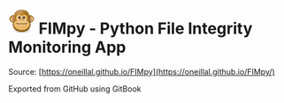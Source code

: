 # ![](assets/face-monkey.png) FIMpy - Python File Integrity Monitoring App


Source: [https://oneillal.github.io/FIMpy](https://oneillal.github.io/FIMpy/)

Exported from GitHub using GitBook
